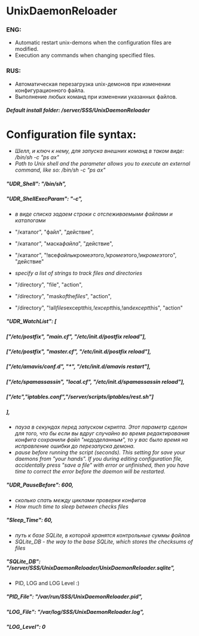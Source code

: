 # UnixDaemonReloader

### ENG:
* Automatic restart unix-demons when the configuration files are modified.
* Execution any commands when changing specified files.

### RUS:
* Автоматическая перезагрузка unix-демонов при изменении конфигурационного файла.
* Выполнение любых команд при изменении указанных файлов.

#### *Default install folder: /server/SSS/UnixDaemonReloader*

# Configuration file syntax:
* _Шелл, и ключ к нему, для запуска внешних команд в таком виде: /bin/sh -c "ps ax"_
* _Path to Unix shell and the parameter allows you to execute an external command, like so: /bin/sh -c "ps ax"_
#####	"UDR_Shell":		"/bin/sh",
#####	"UDR_ShellExecParam":	"-c",

* _в виде списка задаем строки с отслеживаемыми файлами и каталогами_
* "/каталог", "файл", "действие",
* "/каталог", "маска*файла*", "действие",
* "/каталог", "!все*файлы*кроме*этого,!кроме*этого,!и*кроме*этого", "действие"

* _specify a list of strings to track files and directories_
* "/directory", "file", "action",
* "/directory", "mask*of*the*files*", "action",
* "/directory", "!all*files*except*this,!except*this,!and*except*this", "action"
#####	"UDR_WatchList":		[
#####				["/etc/postfix", "main.cf", "/etc/init.d/postfix reload"],
#####				["/etc/postfix", "master.cf", "/etc/init.d/postfix reload"],
#####				["/etc/amavis/conf.d", "*", "/etc/init.d/amavis restart"],
#####				["/etc/spamassassin", "local.cf", "/etc/init.d/spamassassin reload"],
#####				["/etc","iptables.conf","/server/scripts/iptables/rest.sh"]
#####					],

* _пауза в секундах перед запуском скрипта. Этот параметр сделан для того, что бы если вы вдруг случайно во время редактирования конфига сохранили файл "недоделанным", то у вас было время на исправление ошибки до перезапуска демона._
* _pause before running the script (seconds). This setting for save your daemons from "your hands". If you during editing configuration file, accidentally press "save a file" with error or unfinished, then you have time to correct the error before the daemon will be restarted._
#####	"UDR_PauseBefore":	600,

* _сколько спать между циклами проверки конфигов_
* _How much time to sleep between checks files_
#####	"Sleep_Time":		60,

* _путь к базе SQLite, в которой хранятся контрольные суммы файлов_
* _SQLite_DB - the way to the base SQLite, which stores the checksums of files_
#####	"SQLite_DB":		"/server/SSS/UnixDaemonReloader/UnixDaemonReloader.sqlite",

* PID, LOG and LOG Level :)
#####	"PID_File":		"/var/run/SSS/UnixDaemonReloader.pid",
#####	"LOG_File":		"/var/log/SSS/UnixDaemonReloader.log",
#####	"LOG_Level":		0
